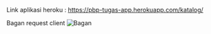 Link aplikasi heroku : https://pbp-tugas-app.herokuapp.com/katalog/

Bagan request client
![Bagan](TUGAS2/katalog/client_flow.png)

